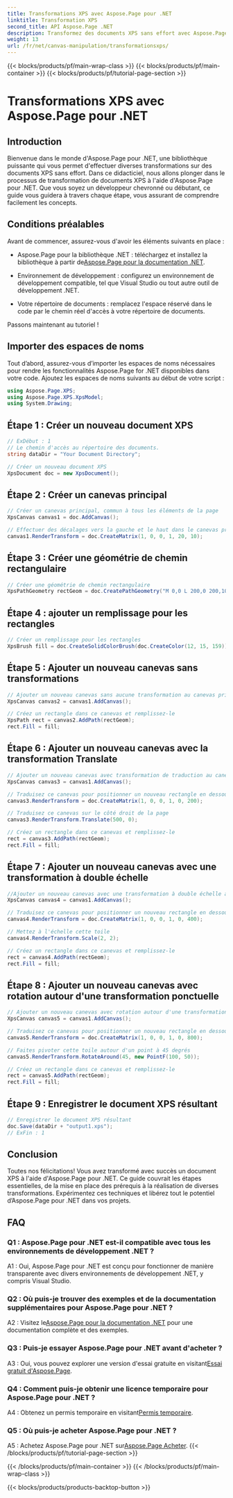 ```yaml
---
title: Transformations XPS avec Aspose.Page pour .NET
linktitle: Transformation XPS
second_title: API Aspose.Page .NET
description: Transformez des documents XPS sans effort avec Aspose.Page pour .NET. Suivez notre guide étape par étape pour des transformations fluides.
weight: 13
url: /fr/net/canvas-manipulation/transformationsxps/
---
```


{{< blocks/products/pf/main-wrap-class >}}
{{< blocks/products/pf/main-container >}}
{{< blocks/products/pf/tutorial-page-section >}}

# Transformations XPS avec Aspose.Page pour .NET

## Introduction

Bienvenue dans le monde d'Aspose.Page pour .NET, une bibliothèque puissante qui vous permet d'effectuer diverses transformations sur des documents XPS sans effort. Dans ce didacticiel, nous allons plonger dans le processus de transformation de documents XPS à l'aide d'Aspose.Page pour .NET. Que vous soyez un développeur chevronné ou débutant, ce guide vous guidera à travers chaque étape, vous assurant de comprendre facilement les concepts.

## Conditions préalables

Avant de commencer, assurez-vous d'avoir les éléments suivants en place :

-  Aspose.Page pour la bibliothèque .NET : téléchargez et installez la bibliothèque à partir de[Aspose.Page pour la documentation .NET](https://reference.aspose.com/page/net/).

- Environnement de développement : configurez un environnement de développement compatible, tel que Visual Studio ou tout autre outil de développement .NET.

- Votre répertoire de documents : remplacez l'espace réservé dans le code par le chemin réel d'accès à votre répertoire de documents.

Passons maintenant au tutoriel !

## Importer des espaces de noms

Tout d’abord, assurez-vous d’importer les espaces de noms nécessaires pour rendre les fonctionnalités Aspose.Page for .NET disponibles dans votre code. Ajoutez les espaces de noms suivants au début de votre script :

```csharp
using Aspose.Page.XPS;
using Aspose.Page.XPS.XpsModel;
using System.Drawing;
```

## Étape 1 : Créer un nouveau document XPS

```csharp
// ExDébut : 1
// Le chemin d'accès au répertoire des documents.
string dataDir = "Your Document Directory";

// Créer un nouveau document XPS
XpsDocument doc = new XpsDocument();
```

## Étape 2 : Créer un canevas principal

```csharp
// Créer un canevas principal, commun à tous les éléments de la page
XpsCanvas canvas1 = doc.AddCanvas();

// Effectuer des décalages vers la gauche et le haut dans le canevas principal
canvas1.RenderTransform = doc.CreateMatrix(1, 0, 0, 1, 20, 10);
```

## Étape 3 : Créer une géométrie de chemin rectangulaire

```csharp
// Créer une géométrie de chemin rectangulaire
XpsPathGeometry rectGeom = doc.CreatePathGeometry("M 0,0 L 200,0 200,100 0,100 Z");
```

## Étape 4 : ajouter un remplissage pour les rectangles

```csharp
// Créer un remplissage pour les rectangles
XpsBrush fill = doc.CreateSolidColorBrush(doc.CreateColor(12, 15, 159));
```

## Étape 5 : Ajouter un nouveau canevas sans transformations

```csharp
// Ajouter un nouveau canevas sans aucune transformation au canevas principal
XpsCanvas canvas2 = canvas1.AddCanvas();

// Créez un rectangle dans ce canevas et remplissez-le
XpsPath rect = canvas2.AddPath(rectGeom);
rect.Fill = fill;
```

## Étape 6 : Ajouter un nouveau canevas avec la transformation Translate

```csharp
// Ajouter un nouveau canevas avec transformation de traduction au canevas principal
XpsCanvas canvas3 = canvas1.AddCanvas();

// Traduisez ce canevas pour positionner un nouveau rectangle en dessous du rectangle précédent
canvas3.RenderTransform = doc.CreateMatrix(1, 0, 0, 1, 0, 200);

// Traduisez ce canevas sur le côté droit de la page
canvas3.RenderTransform.Translate(500, 0);

// Créez un rectangle dans ce canevas et remplissez-le
rect = canvas3.AddPath(rectGeom);
rect.Fill = fill;
```

## Étape 7 : Ajouter un nouveau canevas avec une transformation à double échelle

```csharp
//Ajouter un nouveau canevas avec une transformation à double échelle au canevas principal
XpsCanvas canvas4 = canvas1.AddCanvas();

// Traduisez ce canevas pour positionner un nouveau rectangle en dessous du rectangle précédent
canvas4.RenderTransform = doc.CreateMatrix(1, 0, 0, 1, 0, 400);

// Mettez à l'échelle cette toile
canvas4.RenderTransform.Scale(2, 2);

// Créez un rectangle dans ce canevas et remplissez-le
rect = canvas4.AddPath(rectGeom);
rect.Fill = fill;
```

## Étape 8 : Ajouter un nouveau canevas avec rotation autour d'une transformation ponctuelle

```csharp
// Ajouter un nouveau canevas avec rotation autour d'une transformation ponctuelle au canevas principal
XpsCanvas canvas5 = canvas1.AddCanvas();

// Traduisez ce canevas pour positionner un nouveau rectangle en dessous du rectangle précédent
canvas5.RenderTransform = doc.CreateMatrix(1, 0, 0, 1, 0, 800);

// Faites pivoter cette toile autour d'un point à 45 degrés
canvas5.RenderTransform.RotateAround(45, new PointF(100, 50));

// Créez un rectangle dans ce canevas et remplissez-le
rect = canvas5.AddPath(rectGeom);
rect.Fill = fill;
```

## Étape 9 : Enregistrer le document XPS résultant

```csharp
// Enregistrer le document XPS résultant
doc.Save(dataDir + "output1.xps");
// ExFin : 1
```

## Conclusion

Toutes nos félicitations! Vous avez transformé avec succès un document XPS à l'aide d'Aspose.Page pour .NET. Ce guide couvrait les étapes essentielles, de la mise en place des prérequis à la réalisation de diverses transformations. Expérimentez ces techniques et libérez tout le potentiel d’Aspose.Page pour .NET dans vos projets.

## FAQ

### Q1 : Aspose.Page pour .NET est-il compatible avec tous les environnements de développement .NET ?

A1 : Oui, Aspose.Page pour .NET est conçu pour fonctionner de manière transparente avec divers environnements de développement .NET, y compris Visual Studio.

### Q2 : Où puis-je trouver des exemples et de la documentation supplémentaires pour Aspose.Page pour .NET ?

 A2 : Visitez le[Aspose.Page pour la documentation .NET](https://reference.aspose.com/page/net/) pour une documentation complète et des exemples.

### Q3 : Puis-je essayer Aspose.Page pour .NET avant d'acheter ?

 A3 : Oui, vous pouvez explorer une version d'essai gratuite en visitant[Essai gratuit d'Aspose.Page](https://releases.aspose.com/).

### Q4 : Comment puis-je obtenir une licence temporaire pour Aspose.Page pour .NET ?

 A4 : Obtenez un permis temporaire en visitant[Permis temporaire](https://purchase.aspose.com/temporary-license/).

### Q5 : Où puis-je acheter Aspose.Page pour .NET ?

 A5 : Achetez Aspose.Page pour .NET sur[Aspose.Page Acheter](https://purchase.aspose.com/buy).
{{< /blocks/products/pf/tutorial-page-section >}}

{{< /blocks/products/pf/main-container >}}
{{< /blocks/products/pf/main-wrap-class >}}

{{< blocks/products/products-backtop-button >}}
